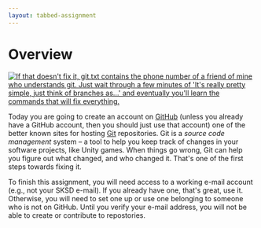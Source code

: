 ```yaml
---
layout: tabbed-assignment
---
```


# Overview

<a href="https://explainxkcd.com/wiki/index.php/1597:_Git">
  <img class="overview-image" src="https://imgs.xkcd.com/comics/git.png" title="If that doesn't fix it, git.txt contains the phone number of a friend of mine who understands git. Just wait through a few minutes of 'It's really pretty simple, just think of branches as...' and eventually you'll learn the commands that will fix everything.">
</a>

Today you are going to create an account on [GitHub][] (unless you already have a GitHub account, then you should just use that account) one of the better known sites for hosting [Git][] repositories. Git is a _source code management_ system – a tool to help you keep track of changes in your software projects, like Unity games. When things go wrong, Git can help you figure out what changed, and who changed it. That's one of the first steps towards fixing it.

To finish this assignment, you will need access to a working e-mail account (e.g., not your SKSD e-mail). If you already have one, that's great, use it. Otherwise, you will need to set one up or use one belonging to someone who is not on GitHub. Until you verify your e-mail address, you will not be able to create or contribute to repostories.

[github]: <https://github.com>
[git]: <https://git-scm.com>
[gh-guides]: <https://guides.github.com>
[gh-pages]: <https://pages.github.com>
[hello-world]: <https://guides.github.com/activities/hello-world/>
[gh-flow]: <https://guides.github.com/introduction/flow/>
[setup-gh-pages]: <https://guides.github.com/features/pages/>
[gh-squares]: <https://help.github.com/articles/viewing-contributions-on-your-profile/>
[gfm]: <https://guides.github.com/features/mastering-markdown/>

<!-- Don't edit links here, change them in _data/assignment.yml instead, -->

[slides]: <{{site.data.assignment.slides}}>
[template]: <{{site.data.assignment.template}}>
